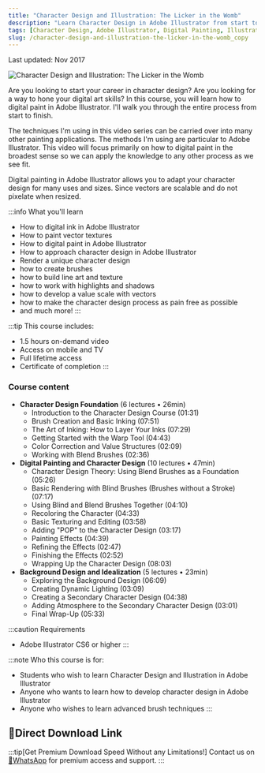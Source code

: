 ```yaml
---
title: "Character Design and Illustration: The Licker in the Womb"
description: "Learn Character Design in Adobe Illustrator from start to finish. This course will teach you how to digital paint in Adobe Illustrator, and the techniques can be carried over into many other painting applications."
tags: [Character Design, Adobe Illustrator, Digital Painting, Illustration, Graphic Design]
slug: /character-design-and-illustration-the-licker-in-the-womb_copy
---
```


Last updated: Nov 2017

![Character Design and Illustration: The Licker in the Womb](https://www.gfxcamp.com/wp-content/uploads/2025/09/character-design-and-illustration-the-licker-in-the-womb.jpg)

Are you looking to start your career in character design? Are you looking for a way to hone your digital art skills? In this course, you will learn how to digital paint in Adobe Illustrator. I'll walk you through the entire process from start to finish.

The techniques I'm using in this video series can be carried over into many other painting applications. The methods I'm using are particular to Adobe Illustrator. This video will focus primarily on how to digital paint in the broadest sense so we can apply the knowledge to any other process as we see fit.

Digital painting in Adobe Illustrator allows you to adapt your character design for many uses and sizes. Since vectors are scalable and do not pixelate when resized.

:::info What you'll learn
- How to digital ink in Adobe Illustrator
- How to paint vector textures
- How to digital paint in Adobe Illustrator
- How to approach character design in Adobe Illustrator
- Render a unique character design
- how to create brushes
- how to build line art and texture
- how to work with highlights and shadows
- how to develop a value scale with vectors
- how to make the character design process as pain free as possible
- and much more!
:::

:::tip This course includes:
- 1.5 hours on-demand video
- Access on mobile and TV
- Full lifetime access
- Certificate of completion
:::

### Course content

- **Character Design Foundation** (6 lectures • 26min)
    - Introduction to the Character Design Course (01:31)
    - Brush Creation and Basic Inking (07:51)
    - The Art of Inking: How to Layer Your Inks (07:29)
    - Getting Started with the Warp Tool (04:43)
    - Color Correction and Value Structures (02:09)
    - Working with Blend Brushes (02:36)
- **Digital Painting and Character Design** (10 lectures • 47min)
    - Character Design Theory: Using Blend Brushes as a Foundation (05:26)
    - Basic Rendering with Blind Brushes (Brushes without a Stroke) (07:17)
    - Using Blind and Blend Brushes Together (04:10)
    - Recoloring the Character (04:33)
    - Basic Texturing and Editing (03:58)
    - Adding "POP" to the Character Design (03:17)
    - Painting Effects (04:39)
    - Refining the Effects (02:47)
    - Finishing the Effects (02:52)
    - Wrapping Up the Character Design (08:03)
- **Background Design and Idealization** (5 lectures • 23min)
    - Exploring the Background Design (06:09)
    - Creating Dynamic Lighting (03:09)
    - Creating a Secondary Character Design (04:38)
    - Adding Atmosphere to the Secondary Character Design (03:01)
    - Final Wrap-Up (05:33)

:::caution Requirements
- Adobe Illustrator CS6 or higher
:::

:::note Who this course is for:
- Students who wish to learn Character Design and Illustration in Adobe Illustrator
- Anyone who wants to learn how to develop character design in Adobe Illustrator
- Anyone who wishes to learn advanced brush techniques
:::

## 🚀Direct Download Link
:::tip[Get Premium Download Speed Without any Limitations!]
Contact us on [💬WhatsApp](https://wa.me/+8613237610083) for premium  access and support.
:::
